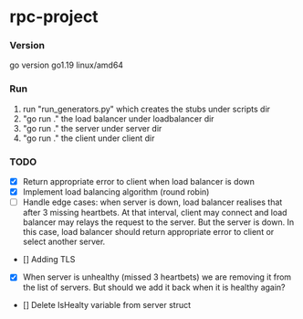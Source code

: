 # rpc-project

### Version
go version go1.19 linux/amd64

### Run
1) run "run_generators.py" which creates the stubs under scripts dir
2) "go run ." the load balancer under loadbalancer dir
3) "go run ." the server under server dir
4) "go run ." the client under client dir

### TODO

- [X] Return appropriate error to client when load balancer is down
- [X] Implement load balancing algorithm (round robin)
- [ ] Handle edge cases: when server is down, load balancer realises that after 3 missing heartbets. At that interval, client may connect and load balancer may relays the request to the server. But the server is down. In this case, load balancer should return appropriate error to client or select another server.
- [] Adding TLS 
- [X] When server is unhealthy (missed 3 heartbets) we are removing it from the list of servers. But should we add it back when it is healthy again? 
- [] Delete IsHealty variable from server struct 
